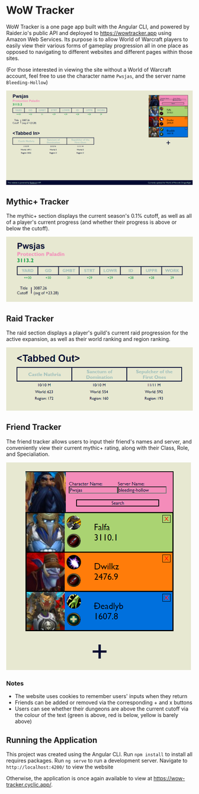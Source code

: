 # WoW Tracker

WoW Tracker is a one page app built with the Angular CLI, and powered by Raider.io's public API and deployed to https://wowtracker.app using Amazon Web Services.  Its purpose is to allow World of Warcraft players to easily view their various forms of gameplay progression all in one place as opposed to navigating to different websites and different pages within those sites.

(For those interested in viewing the site without a World of Warcraft account, feel free to use the character name `Pwsjas`, and the server name `Bleeding-Hollow`)

![image of the entire website](https://github.com/Pwsjas/angular-sandbox/blob/development/app/docs/site.png?raw=true)

## Mythic+ Tracker

The mythic+ section displays the current season's 0.1% cutoff, as well as all of a player's current progress (and whether their progress is above or below the cutoff).

![image of mythic+ progress](https://github.com/Pwsjas/angular-sandbox/blob/development/app/docs/dungeons.png?raw=true)

## Raid Tracker

The raid section displays a player's guild's current raid progression for the active expansion, as well as their world ranking and region ranking.

![image of raid progress](https://github.com/Pwsjas/angular-sandbox/blob/development/app/docs/raids.png?raw=true)

## Friend Tracker

The friend tracker allows users to input their friend's names and server, and conveniently view their current mythic+ rating, along with their Class, Role, and Specialiation.

![image of friends list](https://github.com/Pwsjas/angular-sandbox/blob/development/app/docs/friends.png?raw=true)

### Notes

- The website uses cookies to remember users' inputs when they return
- Friends can be added or removed via the corresponding + and x buttons
- Users can see whether their dungeons are above the current cutoff via the colour of the text (green is above, red is below, yellow is barely above)

## Running the Application

This project was created using the Angular CLI.
Run `npm install` to install all requires packages.
Run `ng serve` to run a development server. Navigate to `http://localhost:4200/` to view the website

Otherwise, the application is once again available to view at https://wow-tracker.cyclic.app/.